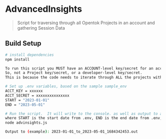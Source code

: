 # AdvancedInsights

> Script for traversing through all Opentok Projects in an account and gathering Session Data

## Build Setup

``` bash
# install dependencies
npm install

To run this script you MUST have an ACCOUNT-level key/secret for an account Admin.
So, not a Project key/secret, or a developer-level key/secret.
This is because the code needs to iterate through ALL the projects within the account.

# Set up .env variables, based on the sample sample_env
ACCT_KEY = xxxxxx
ACCT_SECRET = xxxxxxxxxxxxxxx
START = "2023-01-01"
END = "2023-05-01"

# Run the script.  It will write to the console. as well as output to a file with the filename "START_to_END_XXXXX.out",
where START is the start date from .env, END is the end date from .env, and XXXXX is a random number
node advinsights.js

Output to (example): 2023-01-01_to_2023-05-01_1684342453.out
```
